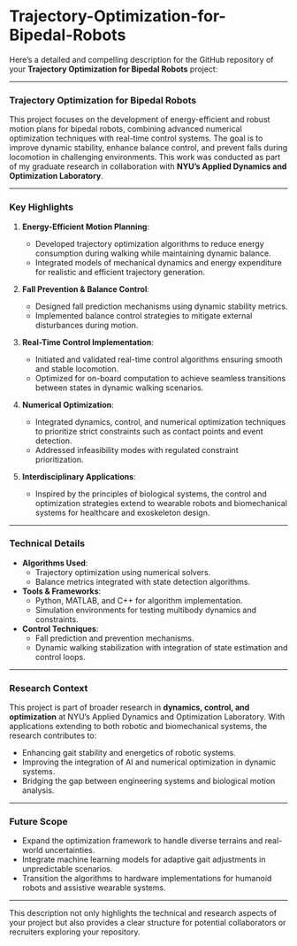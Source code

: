 # Trajectory-Optimization-for-Bipedal-Robots

Here’s a detailed and compelling description for the GitHub repository of your **Trajectory Optimization for Bipedal Robots** project:

---

### **Trajectory Optimization for Bipedal Robots**

This project focuses on the development of energy-efficient and robust motion plans for bipedal robots, combining advanced numerical optimization techniques with real-time control systems. The goal is to improve dynamic stability, enhance balance control, and prevent falls during locomotion in challenging environments. This work was conducted as part of my graduate research in collaboration with **NYU’s Applied Dynamics and Optimization Laboratory**.

---

### **Key Highlights**
1. **Energy-Efficient Motion Planning**:
   - Developed trajectory optimization algorithms to reduce energy consumption during walking while maintaining dynamic balance.
   - Integrated models of mechanical dynamics and energy expenditure for realistic and efficient trajectory generation.

2. **Fall Prevention & Balance Control**:
   - Designed fall prediction mechanisms using dynamic stability metrics.
   - Implemented balance control strategies to mitigate external disturbances during motion.

3. **Real-Time Control Implementation**:
   - Initiated and validated real-time control algorithms ensuring smooth and stable locomotion.
   - Optimized for on-board computation to achieve seamless transitions between states in dynamic walking scenarios.

4. **Numerical Optimization**:
   - Integrated dynamics, control, and numerical optimization techniques to prioritize strict constraints such as contact points and event detection.
   - Addressed infeasibility modes with regulated constraint prioritization.

5. **Interdisciplinary Applications**:
   - Inspired by the principles of biological systems, the control and optimization strategies extend to wearable robots and biomechanical systems for healthcare and exoskeleton design.

---

### **Technical Details**
- **Algorithms Used**:
  - Trajectory optimization using numerical solvers.
  - Balance metrics integrated with state detection algorithms.
- **Tools & Frameworks**:
  - Python, MATLAB, and C++ for algorithm implementation.
  - Simulation environments for testing multibody dynamics and constraints.
- **Control Techniques**:
  - Fall prediction and prevention mechanisms.
  - Dynamic walking stabilization with integration of state estimation and control loops.

---

### **Research Context**
This project is part of broader research in **dynamics, control, and optimization** at NYU’s Applied Dynamics and Optimization Laboratory. With applications extending to both robotic and biomechanical systems, the research contributes to:
- Enhancing gait stability and energetics of robotic systems.
- Improving the integration of AI and numerical optimization in dynamic systems.
- Bridging the gap between engineering systems and biological motion analysis.

---

### **Future Scope**
- Expand the optimization framework to handle diverse terrains and real-world uncertainties.
- Integrate machine learning models for adaptive gait adjustments in unpredictable scenarios.
- Transition the algorithms to hardware implementations for humanoid robots and assistive wearable systems.

---

This description not only highlights the technical and research aspects of your project but also provides a clear structure for potential collaborators or recruiters exploring your repository.
